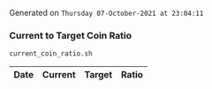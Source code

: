 Generated on `Thursday 07-October-2021 at 23:04:11`

### Current to Target Coin Ratio
`current_coin_ratio.sh`

Date|Current|Target|Ratio
---|---|---|---
